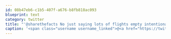 ```yaml
---
id: 08b47eb6-c1b5-407f-a676-b8fb818ac093
blueprint: text
category: twitter
title: "'@sharethefacts No just saying lots of flights empty intentionally.flight training, etc.  was that % for ALL flights, or just passenger?"
caption: '<span class="username username_linked">@<a href="https://twitter.com/sharethefacts" title="Share the Facts">sharethefacts</a></span> No just saying lots of flights empty intentionally.flight training, etc.  was that % for ALL flights, or just passenger?'
---
```

